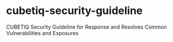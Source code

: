 # cubetiq-security-guideline
CUBETIQ Security Guideline for Response and Resolves Common Vulnerabilities and Exposures
